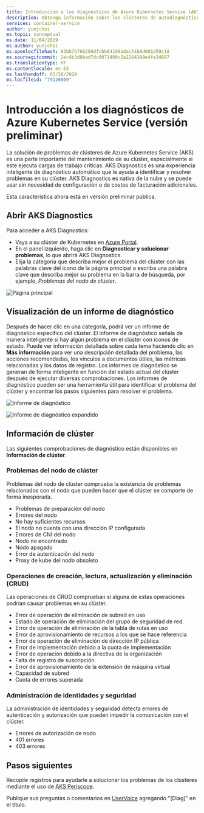 ```yaml
---
title: Introducción a los diagnósticos de Azure Kubernetes Service (AKS)
description: Obtenga información sobre los clústeres de autodiagnóstico en Azure Kubernetes Service.
services: container-service
author: yunjchoi
ms.topic: conceptual
ms.date: 11/04/2019
ms.author: yunjchoi
ms.openlocfilehash: 03bb7b786280dfcbb64190adac51b8d001d59c18
ms.sourcegitcommit: 2ec4b3d0bad7dc0071400c2a2264399e4fe34897
ms.translationtype: HT
ms.contentlocale: es-ES
ms.lasthandoff: 03/28/2020
ms.locfileid: "79126609"
---
```

# <a name="azure-kubernetes-service-diagnostics-preview-overview"></a>Introducción a los diagnósticos de Azure Kubernetes Service (versión preliminar)

La solución de problemas de clústeres de Azure Kubernetes Service (AKS) es una parte importante del mantenimiento de su clúster, especialmente si este ejecuta cargas de trabajo críticas. AKS Diagnostics es una experiencia inteligente de diagnóstico automático que le ayuda a identificar y resolver problemas en su clúster. AKS Diagnostics es nativa de la nube y se puede usar sin necesidad de configuración o de costos de facturación adicionales.

Esta característica ahora está en versión preliminar pública.

## <a name="open-aks-diagnostics"></a>Abrir AKS Diagnostics

Para acceder a AKS Diagnostics:

- Vaya a su clúster de Kubernetes en [Azure Portal](https://portal.azure.com).
- En el panel izquierdo, haga clic en **Diagnosticar y solucionar problemas**, lo que abrirá AKS Diagnostics.
- Elija la categoría que describa mejor el problema del clúster con las palabras clave del icono de la página principal o escriba una palabra clave que describa mejor su problema en la barra de búsqueda, por ejemplo, _Problemas del nodo de clúster_.

![Página principal](./media/concepts-diagnostics/aks-diagnostics-homepage.png)

## <a name="view-a-diagnostic-report"></a>Visualización de un informe de diagnóstico

Después de hacer clic en una categoría, podrá ver un informe de diagnóstico específico del clúster. El informe de diagnóstico señala de manera inteligente si hay algún problema en el clúster con iconos de estado. Puede ver información detallada sobre cada tema haciendo clic en **Más información** para ver una descripción detallada del problema, las acciones recomendadas, los vínculos a documentos útiles, las métricas relacionadas y los datos de registro. Los informes de diagnóstico se generan de forma inteligente en función del estado actual del clúster después de ejecutar diversas comprobaciones. Los informes de diagnóstico pueden ser una herramienta útil para identificar el problema del clúster y encontrar los pasos siguientes para resolver el problema.

![Informe de diagnóstico](./media/concepts-diagnostics/diagnostic-report.png)

![Informe de diagnóstico expandido](./media/concepts-diagnostics/node-issues.png)

## <a name="cluster-insights"></a>Información de clúster

Las siguientes comprobaciones de diagnóstico están disponibles en **Información de clúster**.

### <a name="cluster-node-issues"></a>Problemas del nodo de clúster

Problemas del nodo de clúster comprueba la existencia de problemas relacionados con el nodo que pueden hacer que el clúster se comporte de forma inesperada.

- Problemas de preparación del nodo
- Errores del nodo
- No hay suficientes recursos
- El nodo no cuenta con una dirección IP configurada
- Errores de CNI del nodo
- Nodo no encontrado
- Nodo apagado
- Error de autenticación del nodo
- Proxy de kube del nodo obsoleto

### <a name="create-read-update--delete-operations"></a>Operaciones de creación, lectura, actualización y eliminación (CRUD)

Las operaciones de CRUD comprueban si alguna de estas operaciones podrían causar problemas en su clúster.

- Error de operación de eliminación de subred en uso
- Estado de operación de eliminación del grupo de seguridad de red
- Error de operación de eliminación de la tabla de rutas en uso
- Error de aprovisionamiento de recursos a los que se hace referencia
- Error de operación de eliminación de dirección IP pública
- Error de implementación debido a la cuota de implementación
- Error de operación debido a la directiva de la organización
- Falta de registro de suscripción
- Error de aprovisionamiento de la extensión de máquina virtual
- Capacidad de subred
- Cuota de errores superada

### <a name="identity-and-security-management"></a>Administración de identidades y seguridad

La administración de identidades y seguridad detecta errores de autenticación y autorización que pueden impedir la comunicación con el clúster.

- Errores de autorización de nodo
- 401 errores
- 403 errores

## <a name="next-steps"></a>Pasos siguientes

Recopile registros para ayudarle a solucionar los problemas de los clústeres mediante el uso de [AKS Periscope](https://aka.ms/aksperiscope).

Publique sus preguntas o comentarios en [UserVoice](https://feedback.azure.com/forums/914020-azure-kubernetes-service-aks) agregando "[Diag]" en el título.
